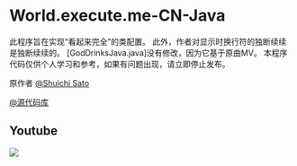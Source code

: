 # World.execute.me-CN-Java

此程序旨在实现“看起来完全”的类配置。
此外，作者对显示时换行符的独断续续是独断续续的。
[GodDrinksJava.java]没有修改，因为它基于原曲MV。
本程序代码仅供个人学习和参考，如果有问题出现，请立即停止发布。

原作者 [@Shuichi Sato](https://syuchan1005.github.io)

[@源代码库](https://github.com/syuchan1005/Mili-world-execute-me.git)

## Youtube

[![](http://img.youtube.com/vi/ESx_hy1n7HA/0.jpg)](https://www.youtube.com/watch?v=ESx_hy1n7HA)
